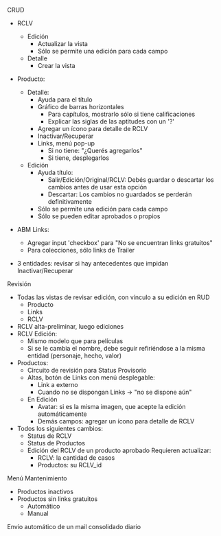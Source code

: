 CRUD
- RCLV
	- Edición
		- Actualizar la vista
		- Sólo se permite una edición para cada campo
	- Detalle
		- Crear la vista

- Producto:
	- Detalle:
		- Ayuda para el título
		- Gráfico de barras horizontales
			- Para capítulos, mostrarlo sólo si tiene calificaciones
			- Explicar las siglas de las aptitudes con un '?'
		- Agregar un ícono para detalle de RCLV
		- Inactivar/Recuperar
		- Links, menú pop-up
			- Si no tiene: "¿Querés agregarlos"
			- Si tiene, desplegarlos
	- Edición
		- Ayuda título:
			- Salir/Edición/Original/RCLV: Debés guardar o descartar los cambios antes de usar esta opción
			- Descartar: Los cambios no guardados se perderán definitivamente
		- Sólo se permite una edición para cada campo
		- Sólo se pueden editar aprobados o propios
- ABM Links:
	- Agregar input 'checkbox' para "No se encuentran links gratuitos"
	- Para colecciones, sólo links de Trailer
- 3 entidades: revisar si hay antecedentes que impidan Inactivar/Recuperar

Revisión
- Todas las vistas de revisar edición, con vínculo a su edición en RUD
	- Producto
	- Links
	- RCLV
- RCLV alta-preliminar, luego ediciones
- RCLV Edición:
	- Mismo modelo que para películas
	- Si se le cambia el nombre, debe seguir refiriéndose a la misma entidad (personaje, hecho, valor)
- Productos: 
	- Circuito de revisión para Status Provisorio
	- Altas, botón de Links con menú desplegable:
		- Link a externo
		- Cuando no se dispongan Links -> "no se dispone aún"
	- En Edición
		- Avatar: si es la misma imagen, que acepte la edición automáticamente
		- Demás campos: agregar un ícono para detalle de RCLV
- Todos los siguientes cambios:
	- Status de RCLV
	- Status de Productos
	- Edición del RCLV de un producto aprobado
	Requieren actualizar:
		- RCLV: la cantidad de casos
		- Productos: su RCLV_id

Menú Mantenimiento
- Productos inactivos
- Productos sin links gratuitos
	- Automático
	- Manual

Envío automático de un mail consolidado diario
